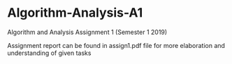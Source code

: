 # Algorithm-Analysis-A1
Algorithm and Analysis Assignment 1 (Semester 1 2019)

Assignment report can be found in assign1.pdf file for more elaboration and understanding of given tasks
